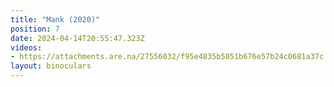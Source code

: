 ```yaml
---
title: "Mank (2020)"
position: 7
date: 2024-04-14T20:55:47.323Z
videos: 
- https://attachments.are.na/27556032/f95e4835b5051b676e57b24c0681a37c.mp4?1713128148
layout: binoculars
---
```


